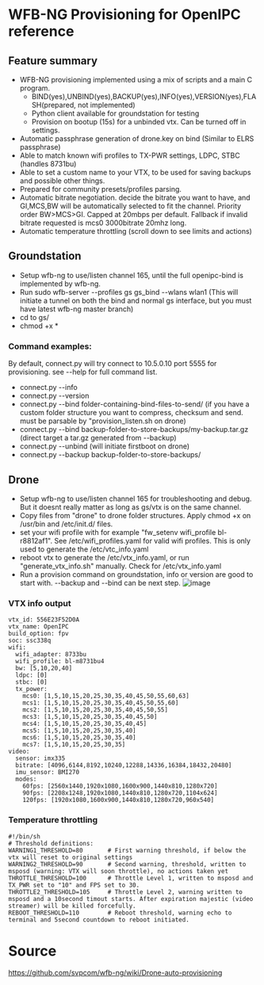 # WFB-NG Provisioning for OpenIPC reference

## Feature summary
- WFB-NG provisioning implemented using a mix of scripts and a main C program.
  - BIND(yes),UNBIND(yes),BACKUP(yes),INFO(yes),VERSION(yes),FLASH(prepared, not implemented)
  - Python client available for groundstation for testing 
  - Provision on bootup (15s) for a unbinded vtx. Can be turned off in settings.
- Automatic passphrase generation of drone.key on bind (Similar to ELRS passphrase)
- Able to match known wifi profiles to TX-PWR settings, LDPC, STBC (handles 8731bu)
- Able to set a custom name to your VTX, to be used for saving backups and possible other things.
- Prepared for community presets/profiles parsing.
- Automatic bitrate negotiation. decide the bitrate you want to have, and GI,MCS,BW will be automatically selected to fit the channel. Priority order BW>MCS>GI. Capped at 20mbps per default. Fallback if invalid bitrate requested is mcs0 3000bitrate 20mhz long.
- Automatic temperature throttling (scroll down to see limits and actions)

## Groundstation
- Setup wfb-ng to use/listen channel 165, until the full openipc-bind is implemented by wfb-ng.
- Run sudo wfb-server --profiles gs gs_bind --wlans wlan1 (This will initiate a tunnel on both the bind and normal gs interface, but you must have latest wfb-ng master branch)
- cd to gs/
- chmod +x *

### Command examples:
By default, connect.py will try connect to 10.5.0.10 port 5555 for provisioning. see --help for full command list.
- connect.py --info
- connect.py --version
- connect.py --bind folder-containing-bind-files-to-send/ (if you have a custom folder structure you want to compress, checksum and send. must be parsable by "provision_listen.sh on drone)
- connect.py --bind backup-folder-to-store-backups/my-backup.tar.gz (direct target a tar.gz generated from --backup)
- connect.py --unbind (will initiate firstboot on drone)
- connect.py --backup backup-folder-to-store-backups/

## Drone
- Setup wfb-ng to use/listen channel 165 for troubleshooting and debug. But it doesnt really matter as long as gs/vtx is on the same channel.
- Copy files from "drone" to drone folder structures. Apply chmod +x on /usr/bin and /etc/init.d/ files.
- set your wifi profile with for example "fw_setenv wifi_profile bl-r8812af1". See /etc/wifi_profiles.yaml for valid wifi profiles. This is only used to generate the /etc/vtc_info.yaml
- reboot vtx to generate the /etc/vtx_info.yaml, or run "generate_vtx_info.sh" manually. Check for /etc/vtx_info.yaml
- Run a provision command on groundstation, info or version are good to start with. --backup and --bind can be next step.
![image](https://github.com/user-attachments/assets/1a9d4826-eae6-4a45-9abb-089b07da9fe4)

### VTX info output
````
vtx_id: 556E23F52D0A
vtx_name: OpenIPC
build_option: fpv
soc: ssc338q
wifi:
  wifi_adapter: 8733bu
  wifi_profile: bl-m8731bu4
  bw: [5,10,20,40]
  ldpc: [0]
  stbc: [0]
  tx_power:
    mcs0: [1,5,10,15,20,25,30,35,40,45,50,55,60,63]
    mcs1: [1,5,10,15,20,25,30,35,40,45,50,55,60]
    mcs2: [1,5,10,15,20,25,30,35,40,45,50,55]
    mcs3: [1,5,10,15,20,25,30,35,40,45,50]
    mcs4: [1,5,10,15,20,25,30,35,40,45]
    mcs5: [1,5,10,15,20,25,30,35,40]
    mcs6: [1,5,10,15,20,25,30,35,40]
    mcs7: [1,5,10,15,20,25,30,35]
video:
  sensor: imx335
  bitrate: [4096,6144,8192,10240,12288,14336,16384,18432,20480]
  imu_sensor: BMI270
  modes:
    60fps: [2560x1440,1920x1080,1600x900,1440x810,1280x720]
    90fps: [2208x1248,1920x1080,1440x810,1280x720,1104x624]
    120fps: [1920x1080,1600x900,1440x810,1280x720,960x540]
````
### Temperature throttling
````
#!/bin/sh
# Threshold definitions:
WARNING1_THRESHOLD=80       # First warning threshold, if below the vtx will reset to original settings
WARNING2_THRESHOLD=90       # Second warning, threshold, written to msposd (warning: VTX will soon throttle), no actions taken yet
THROTTLE_THRESHOLD=100      # Throttle Level 1, written to msposd and TX_PWR set to "10" and FPS set to 30.
THROTTLE2_THRESHOLD=105     # Throttle Level 2, warning written to msposd and a 10second timout starts. After expiration majestic (video streamer) will be killed forcefully.
REBOOT_THRESHOLD=110        # Reboot threshold, warning echo to terminal and 5second countdown to reboot initiated.
````

# Source
https://github.com/svpcom/wfb-ng/wiki/Drone-auto-provisioning
